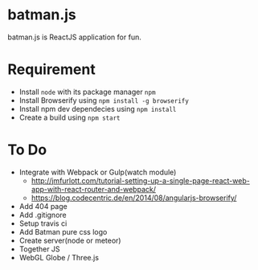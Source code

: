 # batman.js
batman.js is ReactJS application for fun.


# Requirement
  - Install `node` with its package manager `npm`
  - Install Browserify using `npm install -g browserify`
  - Install npm dev dependecies using `npm install`
  - Create a build using `npm start`


# To Do
  - Integrate with Webpack or Gulp(watch module)
    - http://jmfurlott.com/tutorial-setting-up-a-single-page-react-web-app-with-react-router-and-webpack/
    - https://blog.codecentric.de/en/2014/08/angularjs-browserify/
  - Add 404 page
  - Add .gitignore
  - Setup travis ci
  - Add Batman pure css logo
  - Create server(node or meteor)
  - Together JS
  - WebGL Globe / Three.js
